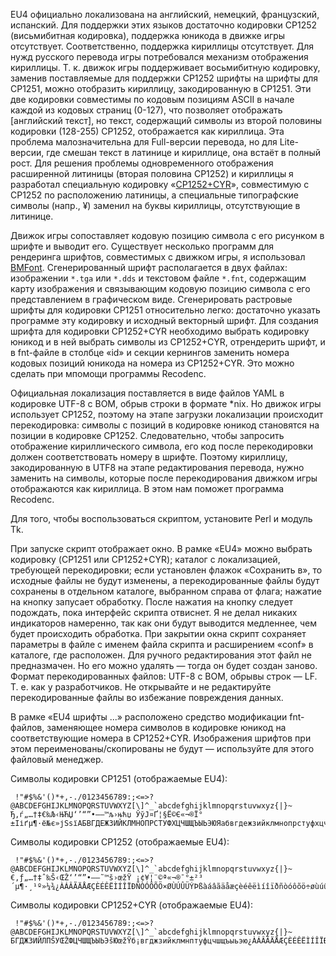 EU4 официально локализована на английский, немецкий, французский, испанский. Для поддержки этих языков достаточно кодировки CP1252 (висьмибитная кодировка), поддержка юникода в движке игры отсутствует. Соответственно, поддержка кириллицы отсутствует. Для нужд русского перевода игры потребовался механизм отображения кириллицы. Т. к. движок игры поддерживает восьмибитную кодировку, заменив поставляемые для поддержки CP1252 шрифты на шрифты для CP1251, можно отобразить кириллицу, закодированную в CP1251. Эти две кодировки совместимы по кодовым позициям ASCII в начале каждой из кодовых страниц (0-127), что позволяет отображать [английский текст], но текст, содержащий символы из второй половины кодировки (128-255) CP1252, отображается как кириллица. Эта проблема малозначительна для Full-версии перевода, но для Lite-версии, где смешан текст в латинице и кириллице, она встаёт в полный рост. Для решения проблемы одновременного отображения расширенной литиницы (вторая половина CP1252) и кириллицы я разработал специальную кодировку «[CP1252+CYR](https://www.dropbox.com/s/623bg2itgfscci9/%D0%BA%D0%B0%D1%80%D1%82%D0%B0_%D0%BA%D0%BE%D0%B4%D0%B8%D1%80%D0%BE%D0%B2%D0%BA%D0%B8.ods?dl=1)», совместимую с CP1252 по расположению латиницы, а специальные типографские символы (напр., ¥) заменил на буквы кириллицы, отсутствующие в литинице.

Движок игры сопоставляет кодовую позицию символа с его рисунком в шрифте и выводит его. Существует несколько программ для рендеринга шрифтов, совместимых с движком игры, я использовал [BMFont](http://angelcode.com/products/bmfont/). Сгенерированный шрифт располагается в двух файлах: изображении `*.tga` или `*.dds` и текстовом файле `*.fnt`, содержащим карту изображения и связывающим кодовую позицию символа с его представлением в графическом виде. Сгенерировать растровые шрифты для кодировки CP1251 относительно легко: достаточно указать программе эту кодировку и исходный векторный шрифт. Для создания шрифта для кодировки CP1252+CYR необходимо выбрать кодировку юникод и в ней выбрать символы из CP1252+CYR, отрендерить шрифт, и в fnt-файле в столбце «id» и секции кернингов заменить номера кодовых позиций юникода на номера из CP1252+CYR. Это можно сделать при мпомощи программы Recodenc.

Официальная локализация поставляется в виде файлов YAML в кодировке UTF-8 с BOM, обрыв строки в формате *nix. Но движок игры использует CP1252, поэтому на этапе загрузки локализации происходит перекодировка: символы с позиций в кодировке юникод становятся на позиции в кодировке CP1252. Следовательно, чтобы запросить отображение кириллического символа, его код после перекодировки должен соответствовать номеру в шрифте. Поэтому кириллицу, закодированную в UTF8 на этапе редактирования перевода, нужно заменить на символы, которые после перекодирования движком игры отображаются как кириллица. В этом нам поможет программа Recodenc.

Для того, чтобы воспользоваться скриптом, установите Perl и модуль Tk.

При запуске скрипт отображает окно. В рамке «EU4» можно выбрать кодировку (CP1251 или CP1252+CYR); каталог с локализацией, требующей перекодировки; если установлен флажок «Сохранить в», то исходные файлы не будут изменены, а перекодированные файлы будут сохранены в отдельном каталоге, выбранном справа от флага; нажатие на кнопку запусает обработку. После нажатия на кнопку следует подождать, пока интерфейс скрипта отвиснет. Я не делал никаких индикаторов намеренно, так как они будут выводится медленнее, чем будет происходить обработка. При закрытии окна скрипт сохраняет параметры в файле с именем файла скрипта и расширением «conf» в каталоге, где расположен. Для ручного редактирования этот файл не предназмачен. Но его можно удалять — тогда он будет создан заново. Формат перекодированных файлов: UTF-8 с BOM, обрывы строк — LF. Т. е. как у разработчиков. Не открывайте и не редактируйте перекодированные файлы во избежание повреждения данных.

В рамке «EU4 шрифты ...» расположено средство модификации fnt-файлов, заменяющее номера символов в кодировке юникод на соответствующие номера в CP1252+CYR. Изображения шрифтов при этом переименованы/скопированы не будут — используйте для этого файловый менеджер.

Символы кодировки CP1251 (отображаемые EU4):

     !"#$%&'()*+,-./0123456789:;<=>?@ABCDEFGHIJKLMNOPQRSTUVWXYZ[\]^_`abcdefghijklmnopqrstuvwxyz{|}~
    Ђ‚ѓ„…†‡€‰Љ‹ЊЋЏ‘’“”•–—™љ›њћџ ЎўЈ¤Ґ¦§Ё©Є«¬®Ї°±Ііґµ¶·ё№є»јЅѕїАБВГДЕЖЗИЙКЛМНОПРСТУФХЦЧШЩЪЫЬЭЮЯабвгдежзийклмнопрстуфхцчшщъыьэюя

Символы кодировки CP1252 (отображаемые EU4):

     !"#$%&'()*+,-./0123456789:;<=>?@ABCDEFGHIJKLMNOPQRSTUVWXYZ[\]^_`abcdefghijklmnopqrstuvwxyz{|}~
    €‚ƒ„…†‡ˆ‰Š‹ŒŽ‘’“”•–—˜™š›œžŸ ¡¢¥¦¨©ª«¬®¯°±²³´µ¶·¸¹º»¼¾¿ÀÁÂÃÄÅÆÇÈÉÊËÌÍÎÏÐÑÒÓÔÕÖ×ØÙÚÛÜÝÞßàáâãäåæçèéêëìíîïðñòóôõö÷øùúûüýþÿ

Символы кодировки CP1252+CYR (отображаемые EU4):

     !"#$%&'()*+,-./0123456789:;<=>?@ABCDEFGHIJKLMNOPQRSTUVWXYZ[\]^_`abcdefghijklmnopqrstuvwxyz{|}~
    БГДЖЗИЙЛПŠУŒŽФЦЧШЩЪЫЬЭšЮœžŸб¡вгджзийклмнптуфцчшщъыьэю¿ÀÁÂÃÄÅÆÇÈÉÊËÌÍÎÏÐÑÒÓÔÕÖЯØÙÚÛÜÝÞßàáâãäåæçèéêëìíîïðñòóôõöяøùúûüýþÿ

